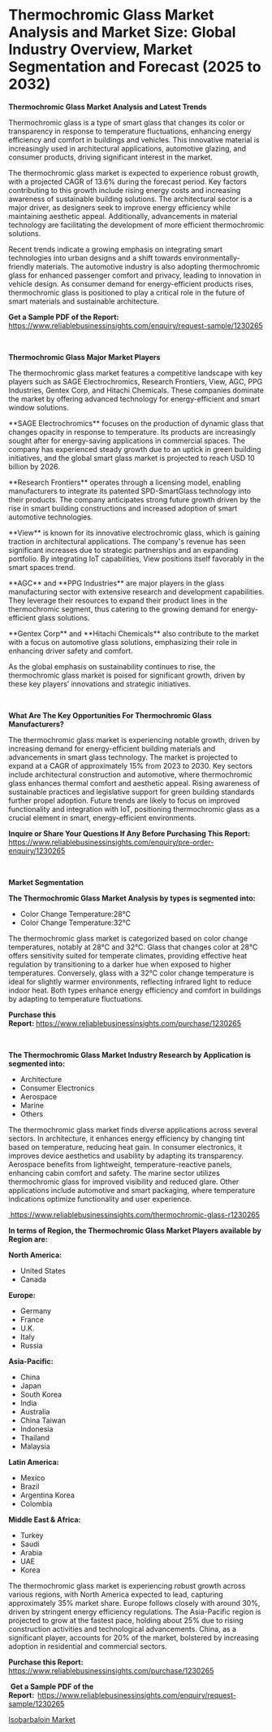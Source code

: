<p><h1>Thermochromic Glass Market Analysis and Market Size: Global Industry Overview, Market Segmentation and Forecast (2025 to 2032)</h1></p><p><strong>Thermochromic Glass Market Analysis and Latest Trends</strong></p>
<p><p>Thermochromic glass is a type of smart glass that changes its color or transparency in response to temperature fluctuations, enhancing energy efficiency and comfort in buildings and vehicles. This innovative material is increasingly used in architectural applications, automotive glazing, and consumer products, driving significant interest in the market.</p><p>The thermochromic glass market is expected to experience robust growth, with a projected CAGR of 13.6% during the forecast period. Key factors contributing to this growth include rising energy costs and increasing awareness of sustainable building solutions. The architectural sector is a major driver, as designers seek to improve energy efficiency while maintaining aesthetic appeal. Additionally, advancements in material technology are facilitating the development of more efficient thermochromic solutions.</p><p>Recent trends indicate a growing emphasis on integrating smart technologies into urban designs and a shift towards environmentally-friendly materials. The automotive industry is also adopting thermochromic glass for enhanced passenger comfort and privacy, leading to innovation in vehicle design. As consumer demand for energy-efficient products rises, thermochromic glass is positioned to play a critical role in the future of smart materials and sustainable architecture.</p></p>
<p><strong>Get a Sample PDF of the Report:&nbsp;</strong> <a href="https://www.reliablebusinessinsights.com/enquiry/request-sample/1230265?utm_campaign=2099&utm_medium=2&utm_source=Github&utm_content=ia&utm_term=01042025&utm_id=thermochromic-glass">https://www.reliablebusinessinsights.com/enquiry/request-sample/1230265</a></p>
<p>&nbsp;</p>
<p><strong>Thermochromic Glass Major Market Players</strong></p>
<p><p>The thermochromic glass market features a competitive landscape with key players such as SAGE Electrochromics, Research Frontiers, View, AGC, PPG Industries, Gentex Corp, and Hitachi Chemicals. These companies dominate the market by offering advanced technology for energy-efficient and smart window solutions.</p><p>**SAGE Electrochromics** focuses on the production of dynamic glass that changes opacity in response to temperature. Its products are increasingly sought after for energy-saving applications in commercial spaces. The company has experienced steady growth due to an uptick in green building initiatives, and the global smart glass market is projected to reach USD 10 billion by 2026.</p><p>**Research Frontiers** operates through a licensing model, enabling manufacturers to integrate its patented SPD-SmartGlass technology into their products. The company anticipates strong future growth driven by the rise in smart building constructions and increased adoption of smart automotive technologies.</p><p>**View** is known for its innovative electrochromic glass, which is gaining traction in architectural applications. The company's revenue has seen significant increases due to strategic partnerships and an expanding portfolio. By integrating IoT capabilities, View positions itself favorably in the smart spaces trend.</p><p>**AGC** and **PPG Industries** are major players in the glass manufacturing sector with extensive research and development capabilities. They leverage their resources to expand their product lines in the thermochromic segment, thus catering to the growing demand for energy-efficient glass solutions.</p><p>**Gentex Corp** and **Hitachi Chemicals** also contribute to the market with a focus on automotive glass solutions, emphasizing their role in enhancing driver safety and comfort.</p><p>As the global emphasis on sustainability continues to rise, the thermochromic glass market is poised for significant growth, driven by these key players’ innovations and strategic initiatives.</p></p>
<p>&nbsp;</p>
<p><strong>What Are The Key Opportunities For Thermochromic Glass Manufacturers?</strong></p>
<p><p>The thermochromic glass market is experiencing notable growth, driven by increasing demand for energy-efficient building materials and advancements in smart glass technology. The market is projected to expand at a CAGR of approximately 15% from 2023 to 2030. Key sectors include architectural construction and automotive, where thermochromic glass enhances thermal comfort and aesthetic appeal. Rising awareness of sustainable practices and legislative support for green building standards further propel adoption. Future trends are likely to focus on improved functionality and integration with IoT, positioning thermochromic glass as a crucial element in smart, energy-efficient environments.</p></p>
<p><strong>Inquire or Share Your Questions If Any Before Purchasing This Report:</strong> <a href="https://www.reliablebusinessinsights.com/enquiry/pre-order-enquiry/1230265?utm_campaign=2099&utm_medium=2&utm_source=Github&utm_content=ia&utm_term=01042025&utm_id=thermochromic-glass">https://www.reliablebusinessinsights.com/enquiry/pre-order-enquiry/1230265</a></p>
<p>&nbsp;</p>
<p><strong>Market Segmentation</strong></p>
<p><strong>The Thermochromic Glass Market Analysis by types is segmented into:</strong></p>
<p><ul><li>Color Change Temperature:28℃</li><li>Color Change Temperature:32℃</li></ul></p>
<p><p>The thermochromic glass market is categorized based on color change temperatures, notably at 28℃ and 32℃. Glass that changes color at 28℃ offers sensitivity suited for temperate climates, providing effective heat regulation by transitioning to a darker hue when exposed to higher temperatures. Conversely, glass with a 32℃ color change temperature is ideal for slightly warmer environments, reflecting infrared light to reduce indoor heat. Both types enhance energy efficiency and comfort in buildings by adapting to temperature fluctuations.</p></p>
<p><strong>Purchase this Report:&nbsp;</strong><a href="https://www.reliablebusinessinsights.com/purchase/1230265?utm_campaign=2099&utm_medium=2&utm_source=Github&utm_content=ia&utm_term=01042025&utm_id=thermochromic-glass">https://www.reliablebusinessinsights.com/purchase/1230265</a></p>
<p>&nbsp;</p>
<p><strong>The Thermochromic Glass Market Industry Research by Application is segmented into:</strong></p>
<p><ul><li>Architecture</li><li>Consumer Electronics</li><li>Aerospace</li><li>Marine</li><li>Others</li></ul></p>
<p><p>The thermochromic glass market finds diverse applications across several sectors. In architecture, it enhances energy efficiency by changing tint based on temperature, reducing heat gain. In consumer electronics, it improves device aesthetics and usability by adapting its transparency. Aerospace benefits from lightweight, temperature-reactive panels, enhancing cabin comfort and safety. The marine sector utilizes thermochromic glass for improved visibility and reduced glare. Other applications include automotive and smart packaging, where temperature indications optimize functionality and user experience.</p></p>
<p><a href="https://www.reliablebusinessinsights.com/thermochromic-glass-r1230265?utm_campaign=2099&utm_medium=2&utm_source=Github&utm_content=ia&utm_term=01042025&utm_id=thermochromic-glass">&nbsp;https://www.reliablebusinessinsights.com/thermochromic-glass-r1230265</a></p>
<p><strong>In terms of Region, the Thermochromic Glass Market Players available by Region are:</strong></p>
<p>
    <p> <strong> North America: </strong>
        <ul>
            <li>United States</li>
            <li>Canada</li>
        </ul>
        </p> 
    <p> <strong> Europe: </strong>
        <ul>
            <li>Germany</li>
            <li>France</li>
            <li>U.K.</li>
            <li>Italy</li>
            <li>Russia</li>
        </ul>
        </p> 
    <p> <strong> Asia-Pacific: </strong>
        <ul>
            <li>China</li>
            <li>Japan</li>
            <li>South Korea</li>
            <li>India</li>
            <li>Australia</li>
            <li>China Taiwan</li>
            <li>Indonesia</li>
            <li>Thailand</li>
            <li>Malaysia</li>
        </ul>
        </p> 
    <p> <strong> Latin America: </strong>
        <ul>
            <li>Mexico</li>
            <li>Brazil</li>
            <li>Argentina Korea</li>
            <li>Colombia</li>
        </ul>
        </p> 
    <p> <strong> Middle East & Africa: </strong>
        <ul>
            <li>Turkey</li>
            <li>Saudi</li>
            <li>Arabia</li>
            <li>UAE</li>
            <li>Korea</li>
        </ul>
    </p>
    </p>
<p><p>The thermochromic glass market is experiencing robust growth across various regions, with North America expected to lead, capturing approximately 35% market share. Europe follows closely with around 30%, driven by stringent energy efficiency regulations. The Asia-Pacific region is projected to grow at the fastest pace, holding about 25% due to rising construction activities and technological advancements. China, as a significant player, accounts for 20% of the market, bolstered by increasing adoption in residential and commercial sectors.</p></p>
<p><strong>Purchase this Report: </strong><a href="https://www.reliablebusinessinsights.com/purchase/1230265?utm_campaign=2099&utm_medium=2&utm_source=Github&utm_content=ia&utm_term=01042025&utm_id=thermochromic-glass">https://www.reliablebusinessinsights.com/purchase/1230265</a></p>
<p>&nbsp;<strong>Get a Sample PDF of the Report:&nbsp;&nbsp;</strong><a href="https://www.reliablebusinessinsights.com/enquiry/request-sample/1230265?utm_campaign=2099&utm_medium=2&utm_source=Github&utm_content=ia&utm_term=01042025&utm_id=thermochromic-glass">https://www.reliablebusinessinsights.com/enquiry/request-sample/1230265</a></p>
<p><strong></strong></p>
<p><p><a href="https://github.com/NargisHussain432/Market-Research-Report-List-2/blob/main/isobarbaloin-market.md?utm_campaign=2099&utm_medium=2&utm_source=Github&utm_content=ia&utm_term=01042025&utm_id=thermochromic-glass">Isobarbaloin Market</a></p></p>